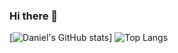 ### Hi there 👋

[![Daniel's GitHub stats](https://github-readme-stats.vercel.app/api?username=git-danutdruta&show_icons=true&theme=synthwave)]
![Top Langs](https://github-readme-stats.vercel.app/api/top-langs/?username=git-danutdruta&theme=radical)
<!--
**git-danutdruta/git-danutdruta** is a ✨ _special_ ✨ repository because its `README.md` (this file) appears on your GitHub profile.

Here are some ideas to get you started:

- 🔭 I’m currently working on ...
- 🌱 I’m currently learning ...
- 👯 I’m looking to collaborate on ...
- 🤔 I’m looking for help with ...
- 💬 Ask me about ...
- 📫 How to reach me: ...
- 😄 Pronouns: ...
- ⚡ Fun fact: ...
-->

